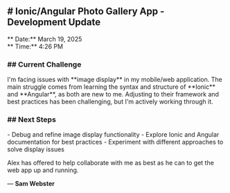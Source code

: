 <h2># Ionic/Angular Photo Gallery App - Development Update  </h2>

** Date:** March 19, 2025  
** Time:** 4:26 PM  

<h3>## Current Challenge</h3>  
I'm facing issues with **image display** in my mobile/web application. The main struggle comes from learning the syntax and structure of **Ionic** and **Angular**, as both are new to me. Adjusting to their framework and best practices has been challenging, but I'm actively working through it.  

<h3>##  Next Steps  </h3>
- Debug and refine image display functionality  
- Explore Ionic and Angular documentation for best practices  
- Experiment with different approaches to solve display issues  

Alex has offered to help collaborate with me as best as he can to get the web app up and running.

— **Sam Webster**  
